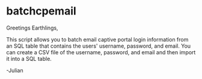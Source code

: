 # batchcpemail

Greetings Earthlings,

This script allows you to batch email captive portal login information from an SQL table that contains the users' 
username, password, and email. You can create a CSV file of the username, password, and email and then import it into a 
SQL table. 

-Julian
